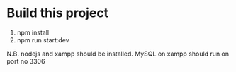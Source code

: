 # Build this project

1. npm install
2. npm run start:dev

N.B. nodejs and xampp should be installed. MySQL on xampp should run on port no 3306

